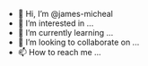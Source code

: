 - 👋 Hi, I’m @james-micheal
- 👀 I’m interested in ...
- 🌱 I’m currently learning ...
- 💞️ I’m looking to collaborate on ...
- 📫 How to reach me ...

<!---
james-micheal/james-micheal is a ✨ special ✨ repository because its `README.md` (this file) appears on your GitHub profile.
You can click the Preview link to take a look at your changes.
--->
